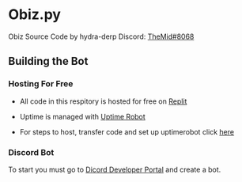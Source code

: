 # Obiz.py
Obiz Source Code by hydra-derp 
Discord: [TheMid#8068](https://dsc.bio/derpy1976)

## Building the Bot

### Hosting For Free

- All code in this respitory is hosted for free on [Replit](https://replit.com/)

- Uptime is managed with [Uptime Robot](https://uptimerobot.com/)

- For steps to host, transfer code and set up uptimerobot click [here](https://www.youtube.com/watch?v=-5ptk-Klfcw)

### Discord Bot

To start you must go to [Dicord Developer Portal](https://discord.com/login?redirect_to=%2Fdevelopers%2Fapplications) and create a bot.

